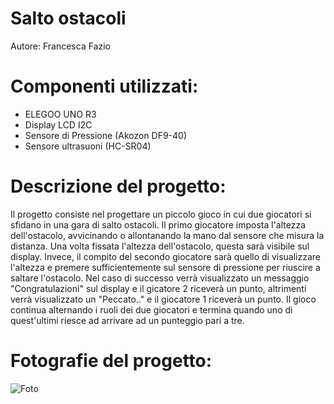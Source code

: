 # Salto ostacoli
Autore: Francesca Fazio

# Componenti utilizzati:
* ELEGOO UNO R3
* Display LCD I2C
* Sensore di Pressione (Akozon DF9-40)
* Sensore ultrasuoni (HC-SR04)

# Descrizione del progetto:
Il progetto consiste nel progettare un piccolo gioco in cui due giocatori si sfidano in una gara di salto ostacoli. Il primo giocatore imposta l'altezza dell'ostacolo, avvicinando o allontanando la mano dal sensore che misura la distanza. Una volta fissata l'altezza dell'ostacolo, questa sarà visibile sul display. Invece, il compito del secondo giocatore sarà quello di visualizzare l'altezza e premere sufficientemente sul sensore di pressione per riuscire a saltare l'ostacolo. Nel caso di successo verrà visualizzato un messaggio "Congratulazioni" sul display e il gicatore 2 riceverà un punto, altrimenti verrà visualizzato un "Peccato.." e il giocatore 1 riceverà un punto.
Il gioco continua alternando i ruoli dei due giocatori e termina quando uno di quest'ultimi riesce ad arrivare ad un punteggio pari a tre.

# Fotografie del progetto:
 ![Foto](FotoProgetto.png) 
